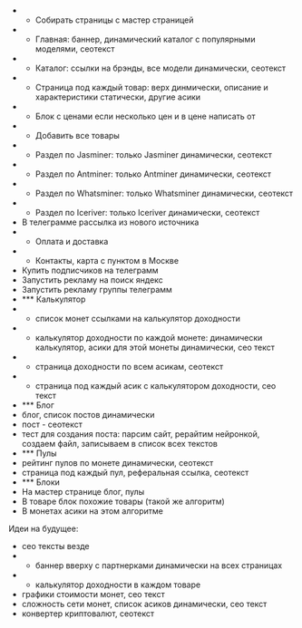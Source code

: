 - + Собирать страницы с мастер страницей
- + Главная: баннер, динамический каталог с популярными моделями, сеотекст
- + Каталог: ссылки на брэнды, все модели динамически, сеотекст
- + Страница под каждый товар: верх динмически, описание и характеристики статически, другие асики
- + Блок с ценами если несколько цен и в цене написать от
- + Добавить все товары
- + Раздел по Jasminer: только Jasminer динамически, сеотекст
- + Раздел по Antminer: только Antminer динамически, сеотекст
- + Раздел по Whatsminer: только Whatsminer динамически, сеотекст
- + Раздел по Iceriver: только Iceriver динамически, сеотекст
- В телеграмме рассылка из нового источника
- + Оплата и доставка
- + Контакты, карта с пунктом в Москве
- Купить подписчиков на телеграмм
- Запустить рекламу на поиск яндекс
- Запустить рекламу группы телеграмм
- *** Калькулятор
- + список монет ссылками на калькулятор доходности
- + калькулятор доходности по каждой монете: динамически калькулятор, асики для этой монеты динамически, сео текст
- + страница доходности по всем асикам, сеотекст
- + страница под каждый асик с калькулятором доходности, сео текст
- *** Блог
- блог, список постов динамически
- пост - сеотекст
- тест для создания поста: парсим сайт, рерайтим нейронкой, создаем файл, записываем в список всех текстов
- *** Пулы
- рейтинг пулов по монете динамически, сеотекст
- страница под каждый пул, реферальная ссылка, сеотекст
- *** Блоки
- На мастер странице блог, пулы
- В товаре блок похожие товары (такой же алгоритм)
- В монетах асики на этом алгоритме

Идеи на будущее:
- сео тексты везде
- - баннер вверху с партнерками динамически на всех страницах
- + калькулятор доходности в каждом товаре
- графики стоимости монет, сео текст
- сложность сети монет, список асиков динамически, сео текст
- конвертер криптовалют, сеотекст